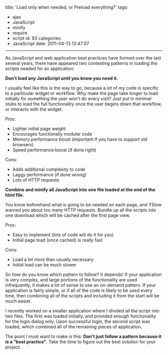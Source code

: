 title: 'Load only when needed, or Preload everything?'
tags:
  - ajax
  - JavaScript
  - minify
  - require
  - script
id: 93
categories:
  - JavaScript
date: 2011-04-13 12:47:07
---

As JavaScript and web application best practices have formed over the last several years, there have appeared two contesting patterns in loading the scripts needed for an application:

**Don't load any JavaScript until you know you need it.**

I usually feel like this is the way to go, because a lot of my code is specific to a particular widget or workflow. Why make the page take longer to load initially for something the user won't do every visit? Just put in minimal stubs to load the full functionality once the user begins down that workflow, or interacts with the widget.

Pros:

*   Lighter initial page weight
*   Encourages functionally modular code
*   Memory performance boost (important if you have to support old browsers)
*   Speed performance boost (if done right)

Cons:

*   Adds additional complexity to code
*   Laggy performance (if done wrong)
*   Lots of HTTP requests

**Combine and minify all JavaScript into one file loaded at the end of the html file.**

You know beforehand what is going to be needed on each page, and YSlow warned you about too many HTTP requests. Bundle up all the scripts into one download which will be cached after the first page view.

Pros:

*   Easy to implement (lots of code will do it for you)
*   Initial page load (once cached) is really fast

Cons:

*   Load a lot more than usually necessary
*   Initial load can be much slower

So how do you know which pattern to follow? It depends! If your application is very complex, and large portions of the functionality are used infrequently, it makes a lot of sense to use an on-demand pattern. If your application is fairly simple, or if all of the code is likely to be used every time, then combining all of the scripts and including it from the start will be much easier.

I recently worked on a smaller application where I divided all the script into two files. The first was loaded initially, and provided enough functionality for the login dialog only. Upon successful login, the second script was loaded, which combined all of the remaining pieces of application.

The point I most want to make is this: **Don't just follow a pattern because it is a "best practice".** Take the time to figure out the best solution for your project.